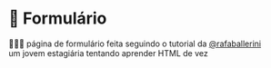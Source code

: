 # 📑 Formulário

🕵🏻‍♀️ página de formulário feita seguindo o tutorial da [@rafaballerini](https://github.com/rafaballerini)<br>
um jovem estagiária tentando aprender HTML de vez

